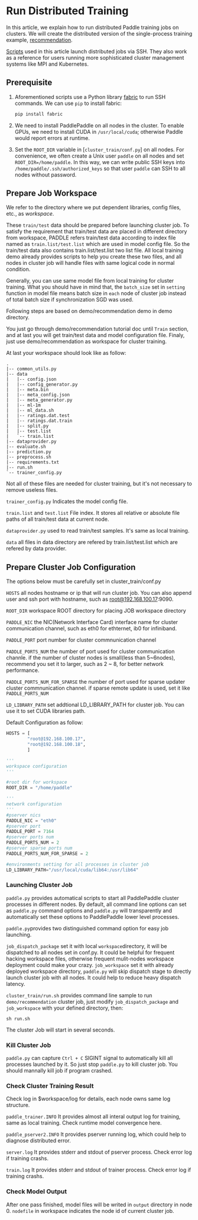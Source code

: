 # Run Distributed Training

In this article, we explain how to run distributed Paddle training jobs on clusters.  We will create the distributed version of the single-process training example, [recommendation](https://github.com/baidu/Paddle/tree/develop/demo/recommendation).

[Scripts](https://github.com/baidu/Paddle/tree/develop/paddle/scripts/cluster_train) used in this article launch distributed jobs via SSH.  They also work as a reference for users running more sophisticated cluster management systems like MPI and Kubernetes.

## Prerequisite

1. Aforementioned scripts use a Python library [fabric](http://www.fabfile.org/) to run SSH commands.  We can use `pip` to install fabric:

   ```bash
   pip install fabric
   ```

1. We need to install PaddlePaddle on all nodes in the cluster.  To enable GPUs, we need to install CUDA in `/usr/local/cuda`; otherwise Paddle would report errors at runtime.

1. Set the `ROOT_DIR` variable in [`cluster_train/conf.py`] on all nodes.  For convenience, we often create a Unix user `paddle` on all nodes and set `ROOT_DIR=/home/paddle`.  In this way, we can write public SSH keys into `/home/paddle/.ssh/authorized_keys` so that user `paddle` can SSH to all nodes without password.

## Prepare Job Workspace

We refer to the directory where we put dependent libraries, config files, etc., as *workspace*.

These ```train/test``` data should be prepared before launching cluster job. To  satisfy the requirement that train/test data are placed in different directory from workspace, PADDLE refers train/test data according to index file named as ```train.list/test.list``` which are used in model config file. So the train/test data also contains train.list/test.list two list file. All local training demo already provides scripts to help you create these two files,  and all nodes in cluster job will handle files with same logical code in normal condition.

Generally, you can use same model file from local training for cluster training. What you should have in mind that, the ```batch_size``` set in ```setting``` function in model file means batch size in ```each``` node of cluster job instead of total batch size if synchronization SGD was used.

Following steps are based on demo/recommendation demo in demo directory.

You just go through demo/recommendation tutorial doc until ```Train``` section, and at last you will get train/test data and model configuration file. Finaly, just use demo/recommendation as workspace for cluster training.

At last your workspace should look like as follow:
```
.
|-- common_utils.py
|-- data
|   |-- config.json
|   |-- config_generator.py
|   |-- meta.bin
|   |-- meta_config.json
|   |-- meta_generator.py
|   |-- ml-1m
|   |-- ml_data.sh
|   |-- ratings.dat.test
|   |-- ratings.dat.train
|   |-- split.py
|   |-- test.list
|   `-- train.list
|-- dataprovider.py
|-- evaluate.sh
|-- prediction.py
|-- preprocess.sh
|-- requirements.txt
|-- run.sh
`-- trainer_config.py
```
Not all of these files are needed for cluster training, but it's not necessary to remove useless files.

`trainer_config.py`
Indicates the model config file.

`train.list` and `test.list`
File index. It stores all relative or absolute file paths of all train/test data at current node.

`dataprovider.py`
used to read train/test samples. It's same as local training.

`data`
all files in data directory are refered by train.list/test.list which are refered by data provider.


## Prepare Cluster Job Configuration

The options below must be carefully set in cluster_train/conf.py

```HOSTS```  all nodes hostname or ip that will run cluster job. You can also append user and ssh port with hostname, such as root@192.168.100.17:9090.

```ROOT_DIR``` workspace ROOT directory for placing JOB workspace directory

```PADDLE_NIC``` the NIC(Network Interface Card) interface name for cluster communication channel, such as eth0 for ethternet, ib0 for infiniband.

```PADDLE_PORT``` port number for cluster commnunication channel

```PADDLE_PORTS_NUM``` the number of port used for cluster communication channle. if the number of cluster nodes is small(less than 5~6nodes), recommend you set it to larger, such as 2 ~ 8, for better network performance.

```PADDLE_PORTS_NUM_FOR_SPARSE``` the number of port used for sparse updater cluster commnunication channel. if sparse remote update is used, set it like ```PADDLE_PORTS_NUM```

```LD_LIBRARY_PATH``` set addtional LD_LIBRARY_PATH for cluster job. You can use it to set CUDA libraries path.

Default Configuration as follow:

```python
HOSTS = [
        "root@192.168.100.17",
        "root@192.168.100.18",
        ]

'''
workspace configuration
'''

#root dir for workspace
ROOT_DIR = "/home/paddle"

'''
network configuration
'''
#pserver nics
PADDLE_NIC = "eth0"
#pserver port
PADDLE_PORT = 7164
#pserver ports num
PADDLE_PORTS_NUM = 2
#pserver sparse ports num
PADDLE_PORTS_NUM_FOR_SPARSE = 2

#environments setting for all processes in cluster job
LD_LIBRARY_PATH="/usr/local/cuda/lib64:/usr/lib64"
```

### Launching Cluster Job
```paddle.py``` provides automatical scripts to start all PaddlePaddle cluster processes in different nodes. By default, all command line options can set as ```paddle.py``` command options and ```paddle.py``` will transparently and automatically set these options to PaddlePaddle lower level processes.

```paddle.py```provides two distinguished command option for easy job launching.

```job_dispatch_package```  set it with local ```workspace```directory, it will be dispatched to all nodes set in conf.py. It could be helpful for frequent hacking workspace files, otherwise frequent mulit-nodes workspace deployment could make your crazy.
```job_workspace```  set it with already deployed workspace directory, ```paddle.py``` will skip dispatch stage to directly launch cluster job with all nodes. It could help to reduce heavy
dispatch latency.

```cluster_train/run.sh``` provides command line sample to run ```demo/recommendation``` cluster job, just modify ```job_dispatch_package``` and ```job_workspace``` with your defined directory, then:
```
sh run.sh
```

The cluster Job will start in several seconds.

### Kill Cluster Job
```paddle.py``` can capture ```Ctrl + C``` SIGINT signal to automatically kill all processes launched by it. So just stop ```paddle.py``` to kill cluster job. You should mannally kill job if program crashed.

### Check Cluster Training Result
Check log in $workspace/log for details, each node owns same log structure.

`paddle_trainer.INFO`
It provides almost all interal output log for training,  same as local training. Check runtime model convergence here.

`paddle_pserver2.INFO`
It provides pserver running log, which could help to diagnose distributed error.

`server.log`
It provides stderr and stdout of pserver process. Check error log if training crashs.

`train.log`
It provides stderr and stdout of trainer process. Check error log if training crashs.

### Check Model Output
After one pass finished, model files will be writed in ```output``` directory in node 0.
```nodefile``` in workspace indicates the node id of current cluster job.
